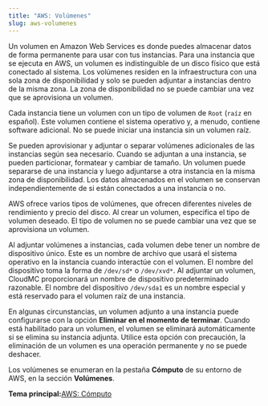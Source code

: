 ```yaml
---
title: "AWS: Volúmenes"
slug: aws-volumenes
---
```



Un volumen en Amazon Web Services es donde puedes almacenar datos de forma permanente para usar con tus instancias. Para una instancia que se ejecuta en AWS, un volumen es indistinguible de un disco físico que está conectado al sistema. Los volúmenes residen en la infraestructura con una sola zona de disponibilidad y solo se pueden adjuntar a instancias dentro de la misma zona. La zona de disponibilidad no se puede cambiar una vez que se aprovisiona un volumen.

Cada instancia tiene un volumen con un tipo de volumen de `Root` (`raíz` en español). Este volumen contiene el sistema operativo y, a menudo, contiene software adicional. No se puede iniciar una instancia sin un volumen raíz.

Se pueden aprovisionar y adjuntar o separar volúmenes adicionales de las instancias según sea necesario. Cuando se adjuntan a una instancia, se pueden particionar, formatear y cambiar de tamaño. Un volumen puede separarse de una instancia y luego adjuntarse a otra instancia en la misma zona de disponibilidad. Los datos almacenados en el volumen se conservan independientemente de si están conectados a una instancia o no.

AWS ofrece varios tipos de volúmenes, que ofrecen diferentes niveles de rendimiento y precio del disco. Al crear un volumen, especifica el tipo de volumen deseado. El tipo de volumen no se puede cambiar una vez que se aprovisiona un volumen.

Al adjuntar volúmenes a instancias, cada volumen debe tener un nombre de dispositivo único. Este es un nombre de archivo que usará el sistema operativo en la instancia cuando interactúe con el volumen. El nombre del dispositivo toma la forma de `/dev/sd*` o `/dev/xvd*`. Al adjuntar un volumen, CloudMC proporcionará un nombre de dispositivo predeterminado razonable. El nombre del dispositivo `/dev/sda1` es un nombre especial y está reservado para el volumen raíz de una instancia.

En algunas circunstancias, un volumen adjunto a una instancia puede configurarse con la opción **Eliminar en el momento de terminar**. Cuando está habilitado para un volumen, el volumen se eliminará automáticamente si se elimina su instancia adjunta. Utilice esta opción con precaución, la eliminación de un volumen es una operación permanente y no se puede deshacer.

Los volúmenes se enumeran en la pestaña **Cómputo** de su entorno de AWS, en la sección **Volúmenes**.

**Tema principal:**[AWS: Cómputo](aws-compute.md)

